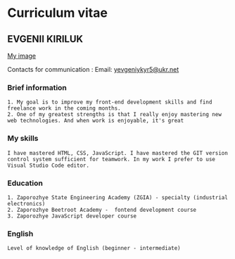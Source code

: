 #      Curriculum vitae  

## EVGENII KIRILUK

[My image](/home/evgeniy/Изображения/my_avatar.png)

Contacts for communication
:    Email\: yevgeniykyr5@ukr.net

### Brief information
```
1. My goal is to improve my front-end development skills and find freelance work in the coming months. 
2. One of my greatest strengths is that I really enjoy mastering new web technologies. And when work is enjoyable, it's great 
```
### My skills 
```
I have mastered HTML, CSS, JavaScript. I have mastered the GIT version control system sufficient for teamwork. In my work I prefer to use Visual Studio Code editor.
```
###  Education
```
1. Zaporozhye State Engineering Academy (ZGIA) - specialty (industrial electronics) 
2. Zaporozhye Beetroot Academy -  fontend development course 
3. Zaporozhye JavaScript developer course
```
### English
```
Level of knowledge of English (beginner - intermediate) 
```
